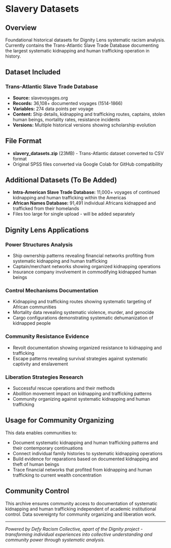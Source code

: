 # Slavery Datasets

## Overview
Foundational historical datasets for Dignity Lens systematic racism analysis. Currently contains the Trans-Atlantic Slave Trade Database documenting the largest systematic kidnapping and human trafficking operation in history.

## Dataset Included

### Trans-Atlantic Slave Trade Database
- **Source:** slavevoyages.org
- **Records:** 36,108+ documented voyages (1514-1866)
- **Variables:** 274 data points per voyage
- **Content:** Ship details, kidnapping and trafficking routes, captains, stolen human beings, mortality rates, resistance incidents
- **Versions:** Multiple historical versions showing scholarship evolution

## File Format
- **slavery_datasets.zip** (23MB) - Trans-Atlantic dataset converted to CSV format
- Original SPSS files converted via Google Colab for GitHub compatibility

## Additional Datasets (To Be Added)
- **Intra-American Slave Trade Database:** 11,000+ voyages of continued kidnapping and human trafficking within the Americas
- **African Names Database:** 91,491 individual Africans kidnapped and trafficked from their homelands
- Files too large for single upload - will be added separately

## Dignity Lens Applications

### Power Structures Analysis
- Ship ownership patterns revealing financial networks profiting from systematic kidnapping and human trafficking
- Captain/merchant networks showing organized kidnapping operations
- Insurance company involvement in commodifying kidnapped human beings

### Control Mechanisms Documentation  
- Kidnapping and trafficking routes showing systematic targeting of African communities
- Mortality data revealing systematic violence, murder, and genocide
- Cargo configurations demonstrating systematic dehumanization of kidnapped people

### Community Resistance Evidence
- Revolt documentation showing organized resistance to kidnapping and trafficking
- Escape patterns revealing survival strategies against systematic captivity and enslavement

### Liberation Strategies Research
- Successful rescue operations and their methods
- Abolition movement impact on kidnapping and trafficking patterns
- Community organizing against systematic kidnapping and human trafficking

## Usage for Community Organizing
This data enables communities to:
- Document systematic kidnapping and human trafficking patterns and their contemporary continuations
- Connect individual family histories to systematic kidnapping operations
- Build evidence for reparations based on documented kidnapping and theft of human beings
- Trace financial networks that profited from kidnapping and human trafficking to current wealth concentration

## Community Control
This archive ensures community access to documentation of systematic kidnapping and human trafficking independent of academic institutional control. Data sovereignty for community organizing and liberation work.

---

*Powered by Defy Racism Collective, apart of the Dignity project - transforming individual experiences into collective understanding and community power through systematic analysis.*
